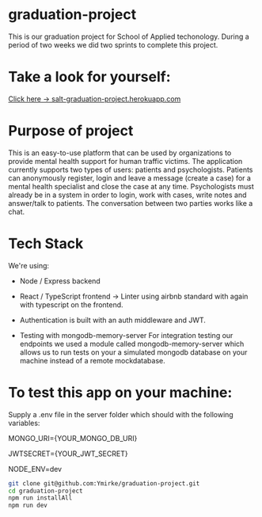 # graduation-project
This is our graduation project for School of Applied techonology. During a period of two weeks we did two sprints to complete this project. 

# Take a look for yourself:
[Click here -> salt-graduation-project.herokuapp.com](https://salt-graduation-project.herokuapp.com/)

# Purpose of project
This is  an easy-to-use platform that can be used by organizations to provide mental health support for human traffic victims. The application currently supports two types of users: patients and psychologists. Patients can anonymously register, login and leave a message (create a case) for a mental health specialist and close the case at any time. Psychologists must already be in a system in order to login, work with cases, write notes and answer/talk to patients. The conversation between two parties works like a chat.

# Tech Stack 
We're using:
* Node / Express backend 
* React / TypeScript frontend
-> Linter using airbnb standard with again with typescript on the frontend. 

* Authentication is built with an auth middleware and JWT.

* Testing with mongodb-memory-server 
For integration testing our endpoints we used a module called mongodb-memory-server which allows us to run tests on your a simulated mongodb database on your machine instead of a remote mockdatabase. 

# To test this app on your machine: 
Supply a .env file in the server folder which should with the following variables:

MONGO_URI={YOUR_MONGO_DB_URI}

JWTSECRET={YOUR_JWT_SECRET}

NODE_ENV=dev

```bash
git clone git@github.com:Ymirke/graduation-project.git
cd graduation-project
npm run installAll
npm run dev
```

